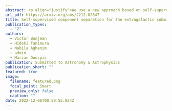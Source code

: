 ```yaml
---
abstract: <p align="justify">We use a new approach based on self-supervised deep learning networks originally applied to transparency separation in order to simultaneously extract the components of the extragalactic submillimeter sky, namely the Cosmic Microwave Background (CMB), the Cosmic Infrared Background (CIB), and the Sunyaev-Zel'dovich (SZ) effect. In this proof-of-concept paper, we test our approach on the WebSky extragalactic simulation maps in a range of frequencies from 93 to 545 GHz, and compare with one of the state-of-the-art traditional method MILCA for the case of SZ. We compare first visually the images, and then statistically the full-sky reconstructed high-resolution maps with power spectra. We study the contamination from other components with cross spectra, and we particularly emphasize the correlation between the CIB and the SZ effect and compute SZ fluxes around positions of galaxy clusters. The independent networks learn how to reconstruct the different components with less contamination than MILCA. Although this is tested here in ideal case (without noise, beams, nor foregrounds), this method shows good potential for application in future experiments such as Simons Observatory (SO) in combination with the Planck satellite.</p>
url_pdf: https://arxiv.org/abs/2212.02847
title: Self-supervised component separation for the extragalactic submillimeter sky
publication_types:
  - "2"
authors:
  - Victor Bonjean
  - Hideki Tanimura
  - Nabila Aghanim
  - admin
  - Marian Douspis
publication: Submitted to Astronomy & Astrophysics
publication_short: ""
featured: true
image:
  filename: featured.png
  focal_point: Smart
  preview_only: false
  caption: ""
date: 2022-12-06T00:59:55.824Z
---
```


